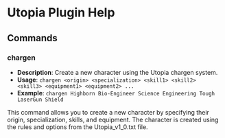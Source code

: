 # Utopia Plugin Help

## Commands

### chargen

- **Description**: Create a new character using the Utopia chargen system.
- **Usage**:
  `chargen <origin> <specialization> <skill1> <skill2> <skill3> <equipment1> <equipment2> ...`
- **Example**:
  `chargen Highborn Bio-Engineer Science Engineering Tough LaserGun Shield`

This command allows you to create a new character by specifying their origin,
specialization, skills, and equipment. The character is created using the rules
and options from the Utopia_v1_0.txt file.
